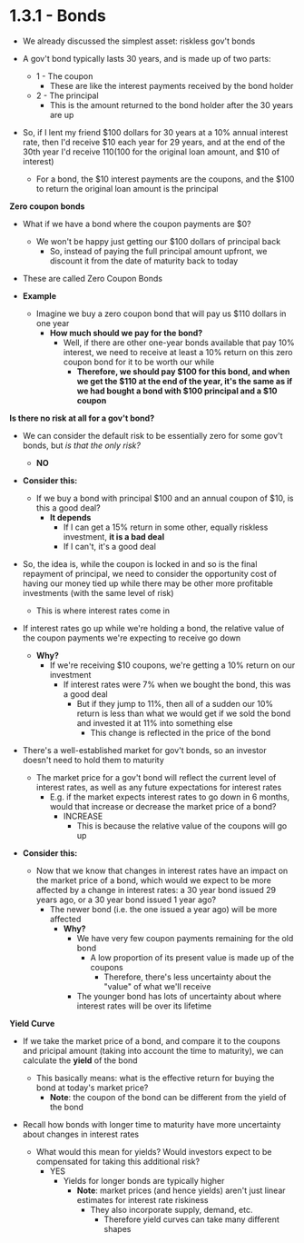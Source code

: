 # 1.3.1 - Bonds

- We already discussed the simplest asset: riskless gov't bonds

- A gov't bond typically lasts 30 years, and is made up of two parts:
    - 1 - The coupon
        - These are like the interest payments received by the bond holder
    - 2 - The principal
        - This is the amount returned to the bond holder after the 30 years are up

- So, if I lent my friend $100 dollars for 30 years at a 10% annual interest rate, then I'd receive $10 each year for 29 years, and at the end of the 30th year I'd receive $110 ($100 for the original loan amount, and $10 of interest)
    - For a bond, the $10 interest payments are the coupons, and the $100 to return the original loan amount is the principal

**Zero coupon bonds**

- What if we have a bond where the coupon payments are $0?
    - We won't be happy just getting our $100 dollars of principal back
        - So, instead of paying the full principal amount upfront, we discount it from the date of maturity back to today

- These are called Zero Coupon Bonds

- **Example**
    - Imagine we buy a zero coupon bond that will pay us $110 dollars in one year
        - **How much should we pay for the bond?**
            - Well, if there are other one-year bonds available that pay 10% interest, we need to receive at least a 10% return on this zero coupon bond for it to be worth our while
                - **Therefore, we should pay $100 for this bond, and when we get the $110 at the end of the year, it's the same as if we had bought a bond with $100 principal and a $10 coupon**


**Is there no risk at all for a gov't bond?**

- We can consider the default risk to be essentially zero for some gov't bonds, but *is that the only risk?*
    - **NO**

- **Consider this:**
    - If we buy a bond with principal $100 and an annual coupon of $10, is this a good deal?
        - **It depends**
            - If I can get a 15% return in some other, equally riskless investment, **it is a bad deal**
            - If I can't, it's a good deal

- So, the idea is, while the coupon is locked in and so is the final repayment of principal, we need to consider the opportunity cost of having our money tied up while there may be other more profitable investments (with the same level of risk)
    - This is where interest rates come in

- If interest rates go up while we're holding a bond, the relative value of the coupon payments we're expecting to receive go down
    - **Why?**
        - If we're receiving $10 coupons, we're getting a 10% return on our investment
            - If interest rates were 7% when we bought the bond, this was a good deal
                - But if they jump to 11%, then all of a sudden our 10% return is less than what we would get if we sold the bond and invested it at 11% into something else
                    - This change is reflected in the price of the bond

- There's a well-established market for gov't bonds, so an investor doesn't need to hold them to maturity
    - The market price for a gov't bond will reflect the current level of interest rates, as well as any future expectations for interest rates
        - E.g. if the market expects interest rates to go down in 6 months, would that increase or decrease the market price of a bond?
            - INCREASE
                - This is because the relative value of the coupons will go up

- **Consider this:**
    - Now that we know that changes in interest rates have an impact on the market price of a bond, which would we expect to be more affected by a change in interest rates: a 30 year bond issued 29 years ago, or a 30 year bond issued 1 year ago?
        - The newer bond (i.e. the one issued a year ago) will be more affected
            - **Why?**
                - We have very few coupon payments remaining for the old bond
                    - A low proportion of its present value is made up of the coupons
                        - Therefore, there's less uncertainty about the "value" of what we'll receive
                - The younger bond has lots of uncertainty about where interest rates will be over its lifetime

**Yield Curve**

- If we take the market price of a bond, and compare it to the coupons and pricipal amount (taking into account the time to maturity), we can calculate the **yield** of the bond
    - This basically means: what is the effective return for buying the bond at today's market price?
        - **Note**: the coupon of the bond can be different from the yield of the bond

- Recall how bonds with longer time to maturity have more uncertainty about changes in interest rates
    - What would this mean for yields? Would investors expect to be compensated for taking this additional risk?
        - YES
            - Yields for longer bonds are typically higher
                - **Note**: market prices (and hence yields) aren't just linear estimates for interest rate riskiness
                    - They also incorporate supply, demand, etc.
                        - Therefore yield curves can take many different shapes


